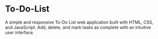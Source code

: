 # To-Do-List
A simple and responsive To-Do List web application built with HTML, CSS, and JavaScript. Add, delete, and mark tasks as complete with an intuitive user interface.
